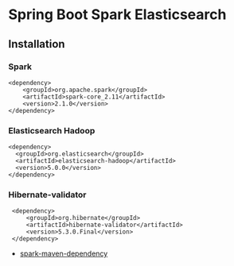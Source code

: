 # Spring Boot Spark Elasticsearch

## Installation

### Spark

    <dependency>
        <groupId>org.apache.spark</groupId>
        <artifactId>spark-core_2.11</artifactId>
        <version>2.1.0</version>
    </dependency>

### Elasticsearch Hadoop

    <dependency>
      <groupId>org.elasticsearch</groupId>
      <artifactId>elasticsearch-hadoop</artifactId>
      <version>5.0.0</version>
    </dependency>
    
 ### Hibernate-validator
 
     <dependency>
         <groupId>org.hibernate</groupId>
         <artifactId>hibernate-validator</artifactId>
         <version>5.3.0.Final</version>
     </dependency>
     
 - [spark-maven-dependency](http://stackoverflow.com/questions/40159372/spark-maven-dependency-breaks-down-sprint-boot-application)
